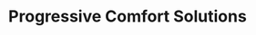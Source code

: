 ---
title: "Progressive Comfort Solutions"
url: /seattle/progressive-comfort-solutions/
shop: heating system
---